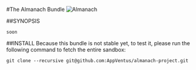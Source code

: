 #The Almanach Bundle
![Almanach](https://media.giphy.com/media/FrVlu71LVoVXy/giphy.gif)

##SYNOPSIS

`soon`

##INSTALL
Because this bundle is not stable yet, to test it, please run the following command to fetch the entire sandbox:

```
git clone --recursive git@github.com:AppVentus/almanach-project.git
```

